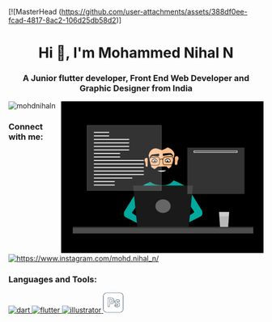 [![MasterHead (https://github.com/user-attachments/assets/388df0ee-fcad-4817-8ac2-106d25db58d2)]
<h1 align="center">Hi 👋, I'm Mohammed Nihal N</h1>
<h3 align="center">A Junior flutter developer, Front End Web Developer and Graphic Designer from India </h3>
<img align="right" alt="Coding" width="400" src="https://raw.githubusercontent.com/DeveshYadav13/DeveshYadav13/master/Resources/Developer.gif">

<p align="left"> <img src="https://komarev.com/ghpvc/?username=mohdnihaln&label=Profile%20views&color=0e75b6&style=flat" alt="mohdnihaln" /> </p>

<h3 align="left">Connect with me:</h3>
<p align="left">
<a href="https://instagram.com/https://www.instagram.com/mohd.nihal_n/" target="blank"><img align="center" src="https://raw.githubusercontent.com/rahuldkjain/github-profile-readme-generator/master/src/images/icons/Social/instagram.svg" alt="https://www.instagram.com/mohd.nihal_n/" height="30" width="40" /></a>
</p>

<h3 align="left">Languages and Tools:</h3>
<p align="left"> <a href="https://dart.dev" target="_blank" rel="noreferrer"> <img src="https://www.vectorlogo.zone/logos/dartlang/dartlang-icon.svg" alt="dart" width="40" height="40"/> </a> <a href="https://flutter.dev" target="_blank" rel="noreferrer"> <img src="https://www.vectorlogo.zone/logos/flutterio/flutterio-icon.svg" alt="flutter" width="40" height="40"/> </a> <a href="https://www.adobe.com/in/products/illustrator.html" target="_blank" rel="noreferrer"> <img src="https://www.vectorlogo.zone/logos/adobe_illustrator/adobe_illustrator-icon.svg" alt="illustrator" width="40" height="40"/> </a> <a href="https://www.photoshop.com/en" target="_blank" rel="noreferrer"> <img src="https://raw.githubusercontent.com/devicons/devicon/master/icons/photoshop/photoshop-line.svg" alt="photoshop" width="40" height="40"/> </a> </p>
